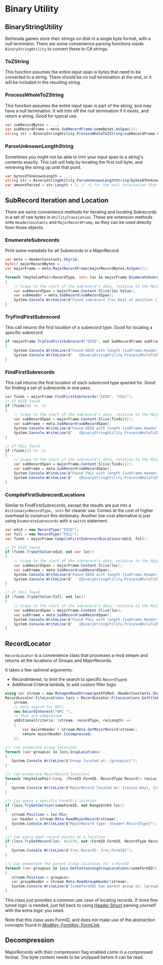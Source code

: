 # Binary Utility
## BinaryStringUtility
Bethesda games store their strings on disk in a single byte format, with a null terminator.  There are some convenience parsing functions inside `BinaryStringUtility` to convert these to C# strings.

### ToZString
This function assumes the entire input span is bytes that need to be converted to a string.  There should be no null termination at the end, or it will be included in the resulting string.

### ProcessWholeToZString
This function assumes the entire input span is part of the string, and may have a null termination.  It will trim off the null termination if it exists, and return a string.  Good for typical use.
```cs
var subRecordBytes = ...;
var subRecordFrame = meta.SubRecordFrame(someBytes.AsSpan());
string str = BinaryStringUtility.ProcessWholeToZString(subRecordFrame.Content);
```

### ParseUnknownLengthString
Sometimes you might not be able to trim your input span to a string's contents exactly.  This call will help by locating the first null byte, and retrieving the string up until that point.
```cs
var bytesOfUnknownLength = ...;
string str = BinaryStringUtility.ParseUnknownLengthString(bytesOfUnknownLength.AsSpan());
var amountParsed = str.Length + 1; // +1 for the null termination that was trimmed
```


## SubRecord Iteration and Location
There are some convenience methods for iterating and locating Subrecords in a set of raw bytes in `UtilityTranslation`.  These are extension methods onto `HeaderConstants` and `MajorRecordFrame`, so they can be used directly from those objects.

### EnumerateSubrecords
Print some metadata for all Subrecords in a MajorRecord
```cs
var meta = HeaderConstants.Skyrim;
byte[] majorRecordBytes = ...;
var majorFrame = meta.MajorRecordFrame(majorRecordBytes.AsSpan());

foreach (KeyValuePair<RecordType, int> loc in majorFrame.EnumerateSubrecords())
{
    // Scope to the start of the subrecord's data, relative to the MajorRecord content
    var subRecordSpan = majorFrame.Content.Slice(loc.Value);
    var subHeader = meta.SubRecord(subRecordSpan);
    System.Console.WriteLine($"Found subrecord {loc.Key} at position {loc.Value}, with length {subHeader.ContentLength}");
}
```

### TryFindFirstSubrecord
This call returns the first location of a subrecord type.  Good for locating a specific subrecord
```cs
if (majorFrame.TryFindFirstSubrecord("EDID", out SubRecordFrame subFrame))
{
    System.Console.WriteLine($"Found EDID with length {subFrame.Header.ContentLength}: ");
    System.Console.WriteLine($"   {BinaryStringUtility.ProcessWholeToZString(subFrame.Content)}");
}
```

### FindFirstSubrecords
This call returns the first location of each subrecord type queried for.  Good for finding a set of subrecords in one pass.
```cs
var finds = majorFrame.FindFirstSubrecords("EDID", "FULL");
// If EDID found
if (finds[0] != -1)
{
    // Scope to the start of the subrecord's data, relative to the MajorRecord content
    var subRecordSpan = majorFrame.Content.Slice(finds[0]);
    var subFrame = meta.SubRecord(subRecordSpan);
    System.Console.WriteLine($"Found EDID with length {subFrame.Header.ContentLength}: ");
    System.Console.WriteLine($"   {BinaryStringUtility.ProcessWholeToZString(subFrame.Content)}");
}

// If FULL found
if (finds[1] != -1)
{
    // Scope to the start of the subrecord's data, relative to the MajorRecord content
    var subRecordSpan = majorFrame.Content.Slice(finds[1]);
    var subFrame = meta.SubRecord(subRecordSpan);
    System.Console.WriteLine($"Found FULL with length {subFrame.Header.ContentLength}: ");
    System.Console.WriteLine($"   {BinaryStringUtility.ProcessWholeToZString(subFrame.Content)}");
}
```

### CompileFirstSubrecordLocations
Similar to FindFirstSubrecords, except the results are put into a `Dictionary<RecordType, int>` for cleaner use.  Comes at the cost of higher overhead to construct this dictionary.  Another low cost alternative is just using `EnumerateSubrecords` with a `switch` statement.

```cs
var edid = new RecordType("EDID");
var full = new RecordType("FULL");
var finds = majorFrame.CompileFirstSubrecordLocations(edid, full);

// If EDID found
if (finds.TryGetValue(edid, out var loc))
{
    // Scope to the start of the subrecord's data, relative to the MajorRecord content
    var subRecordSpan = majorFrame.Content.Slice(loc);
    var subFrame = meta.SubRecord(subRecordSpan);
    System.Console.WriteLine($"Found EDID with length {subFrame.Header.ContentLength}: ");
    System.Console.WriteLine($"   {BinaryStringUtility.ProcessWholeToZString(subFrame.Content)}");
}

// If FULL found
if (finds.TryGetValue(full, out loc))
{
    // Scope to the start of the subrecord's data, relative to the MajorRecord content
    var subRecordSpan = majorFrame.Content.Slice(loc);
    var subFrame = meta.SubRecord(subRecordSpan);
    System.Console.WriteLine($"Found FULL with length {subFrame.Header.ContentLength}: ");
    System.Console.WriteLine($"   {BinaryStringUtility.ProcessWholeToZString(subFrame.Content)}");
}
```

## RecordLocator
`RecordLocator` is a convenience class that processes a mod stream and returns all the locations of Groups and MajorRecords.


It takes a few optional arguments:

- RecordInterest, to limit the search to specific `RecordType`s
- Additional Criteria lambda, to add custom filter logic

```cs
using var stream = new MutagenReadStream(pathToMod, HeaderConstants.Skyrim);
RecordLocator.FileLocations locs = RecordLocator.FileLocations.GetFileLocations(
    stream,
    // Only search for NPCs
    new RecordInterest("NPC_"),
    // That are compressed
    additionalCriteria: (stream, recordType, recLength) =>
    {
        var majorHeader = stream.Meta.GetMajorRecord(stream);
        return majorHeader.IsCompressed;
    });

/// Can enumerate Group locations
foreach (var groupLoc in locs.GrupLocations)
{
   System.Console.WriteLine($"Group located at: {groupLoc}");
}

/// Can enumerate MajorRecord locations
foreach (KeyValuePair<long, (FormID FormID, RecordType Record)> recLoc in locs.ListedRecords)
{
   System.Console.WriteLine($"MajorRecord located at: {recLoc.Key}, {recLoc.Value.FormID}");
}

/// Can query a specific FormID's location
if (locs.TryGetSection(someFormID, out RangeInt64 loc))
{
   stream.Position = loc.Min;
   var header = stream.Meta.ReadMajorRecord(stream);
   System.Console.WriteLine($"MajorRecord type: {header.RecordType}");
}

/// Can query what record exists at a location
if (locs.TryGetRecord(loc: 0x1234, out (FormID FormID, RecordType Record) rec))
{
   System.Console.WriteLine($"{rec.Record}: {rec.FormID}");
}

/// Can enumerate the parent Group locations for a FormID
foreach (var groupLoc in locs.GetContainingGroupLocations(someFormID))
{
   stream.Position = groupLoc;
   var groupHeader = stream.Meta.ReadGroupHeader(stream);
   System.Console.WriteLine($"{someFormID} has parent group at: {groupLoc}.  Type: {groupHeader.GroupType}");
}
```

This class just provides a common use case of locating records.  If more fine tuned logic is needed, just fall back to using [Header Struct](Header-Structs.md) parsing yourself with the extra logic you need.

Note that this class uses FormID, and does not make use of the abstraction concepts found in [ModKey, FormKey, FormLink](../plugins/ModKey,-FormKey,-FormLink.md)

## Decompression
MajorRecords with their compression flag enabled come in a compressed format.  The byte content needs to be unzipped before it can be read.
